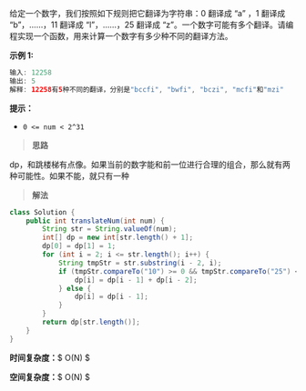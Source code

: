 给定一个数字，我们按照如下规则把它翻译为字符串：0 翻译成 “a” ，1 翻译成 “b”，……，11 翻译成 “l”，……，25 翻译成 “z”。一个数字可能有多个翻译。请编程实现一个函数，用来计算一个数字有多少种不同的翻译方法。

 

**示例 1:**

```java
输入: 12258
输出: 5
解释: 12258有5种不同的翻译，分别是"bccfi", "bwfi", "bczi", "mcfi"和"mzi"
```

**提示：**

- `0 <= num < 2^31`



> **思路**

dp，和跳楼梯有点像。如果当前的数字能和前一位进行合理的组合，那么就有两种可能性。如果不能，就只有一种



> **解法**

```java
class Solution {
    public int translateNum(int num) {
        String str = String.valueOf(num);
        int[] dp = new int[str.length() + 1];
		dp[0] = dp[1] = 1;
		for (int i = 2; i <= str.length(); i++) {
			String tmpStr = str.substring(i - 2, i);
			if (tmpStr.compareTo("10") >= 0 && tmpStr.compareTo("25") <= 0) {
				dp[i] = dp[i - 1] + dp[i - 2];
			} else {
				dp[i] = dp[i - 1];
			}
		}
		return dp[str.length()];
    }
}
```

**时间复杂度：**$ O(N) $

**空间复杂度：**$ O(N) $

